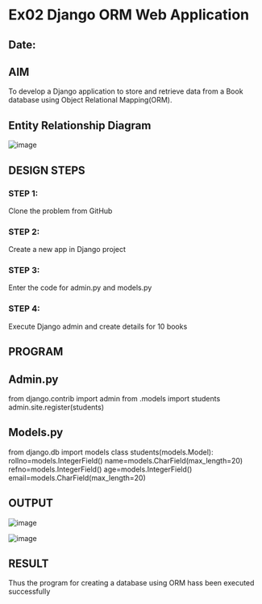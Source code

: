 # Ex02 Django ORM Web Application
## Date: 

## AIM
To develop a Django application to store and retrieve data from a Book database using Object Relational Mapping(ORM).

## Entity Relationship Diagram

![image](https://github.com/sravanipopuri2006/ORM/assets/139778301/e0586f28-9b71-44a0-a3f6-c83dabecd944)


## DESIGN STEPS

### STEP 1:
Clone the problem from GitHub

### STEP 2:
Create a new app in Django project

### STEP 3:
Enter the code for admin.py and models.py

### STEP 4:
Execute Django admin and create details for 10 books

## PROGRAM
## Admin.py
from django.contrib import admin
from .models import students
admin.site.register(students)

## Models.py
from django.db import models
class students(models.Model):
    rollno=models.IntegerField()
    name=models.CharField(max_length=20)
    refno=models.IntegerField()
    age=models.IntegerField()
    email=models.CharField(max_length=20)


## OUTPUT

![image](https://github.com/sravanipopuri2006/ORM/assets/139778301/eefbdc0a-7028-484c-842d-b90d00a17066)


![image](https://github.com/sravanipopuri2006/ORM/assets/139778301/2b6aeaef-c51a-4e84-aa6d-5d3dcc14a950)



## RESULT
Thus the program for creating a database using ORM hass been executed successfully
